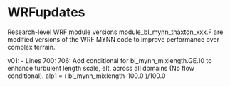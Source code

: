 # WRFupdates
Research-level WRF module versions
module_bl_mynn_thaxton_xxx.F are modified versions of the WRF MYNN code to improve performance over complex terrain.

v01: - Lines 700: 706: Add conditional for bl_mynn_mixlength.GE.10 to enhance turbulent length scale, elt, across all domains (No flow conditional). alp1 = ( bl_mynn_mixlength-100.0 )/100.0
